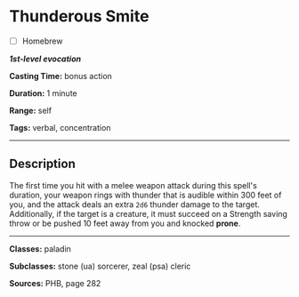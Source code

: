 # Thunderous Smite

- [ ] Homebrew

***1st-level evocation***

**Casting Time:** bonus action

**Duration:** 1 minute

**Range:** self

**Tags:** verbal, concentration

---

## Description
The first time you hit with a melee weapon attack during this spell's duration, your weapon rings with thunder that is audible within 300 feet of you, and the attack deals an extra `2d6` thunder damage to the target.
Additionally, if the target is a creature, it must succeed on a Strength saving throw or be pushed 10 feet away from you and knocked **prone**.

---

**Classes:** paladin

**Subclasses:** stone (ua) sorcerer, zeal (psa) cleric

**Sources:** PHB, page 282
